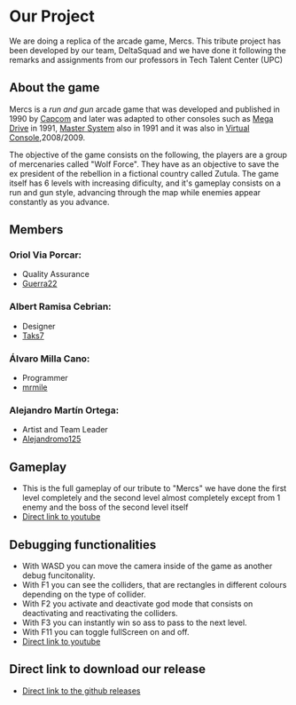 # Our Project

We are doing a replica of the arcade game, Mercs. This tribute project has been developed by our team, DeltaSquad and we have done it following the remarks and assignments from our professors in Tech Talent Center (UPC)

## About the game

Mercs is a _run and gun_ arcade game that was developed and published in 1990 by [Capcom](https://es.wikipedia.org/wiki/Capcom) and later was adapted to other consoles such as [Mega Drive](https://es.wikipedia.org/wiki/Mega_Drive#:~:text=Mega%20Drive%20fue%20la%20tercera,renombramiento%20de%20Genesis%20en%201989.) in 1991, [Master System](https://es.wikipedia.org/wiki/Master_System) also in 1991 and it was also in [Virtual Console](https://en.wikipedia.org/wiki/Virtual_Console),2008/2009.

The objective of the game consists on the following, the players are a group of mercenaries called "Wolf Force". They have as an objective to save the ex president of the rebellion in a fictional country called Zutula. The game itself has 6 levels with increasing dificulty, and it's gameplay consists on a run and gun style, advancing through the map while enemies appear constantly as you advance. 


## Members

### Oriol Via Porcar:
* Quality Assurance
* [Guerra22](https://github.com/guerra22)
### Albert Ramisa Cebrian:
* Designer
* [Taks7](https://github.com/Taks7)
### Álvaro Milla Cano:
* Programmer
* [mrmile](https://github.com/mrmile)
### Alejandro Martín Ortega:
* Artist and Team Leader
* [Alejandromo125](https://github.com/Alejandromo125)

## Gameplay

- This is the full gameplay of our tribute to "Mercs" we have done the first level completely and the second level almost completely except from 1 enemy and the boss of the second level itself
- [Direct link to youtube](https://youtu.be/bDwPMNx_Z8U)

## Debugging functionalities
- With WASD you can move the camera inside of the game as another debug funcitonality.
- With F1 you can see the colliders, that are rectangles in different colours depending on the type of collider.
- With F2 you activate and deactivate god mode that consists on deactivating and reactivating the colliders.
- With F3 you can instantly win so ass to pass to the next level.
- With F11 you can toggle fullScreen on and off.
- [Direct link to youtube](https://youtu.be/modcGC85kL0)

## Direct link to download our release

- [Direct link to the github releases](https://github.com/Alejandromo125/DeltaSquad/releases)

